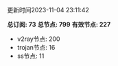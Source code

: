 更新时间2023-11-04 23:11:42

**总订阅: 73**
**总节点: 799**
**有效节点: 227**
- v2ray节点: 200
- trojan节点: 16
- ss节点: 11
